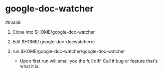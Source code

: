 # google-doc-watcher

#Install:

1. Clone into $HOME/google-doc-watcher

2. Edit $HOME/.google-doc-docwatcherrc

3. run $HOME/google-doc-watcher/google-doc-watcher
   - Upon first run will email you the full diff. Call it bug or feature
	 that's what it is.
